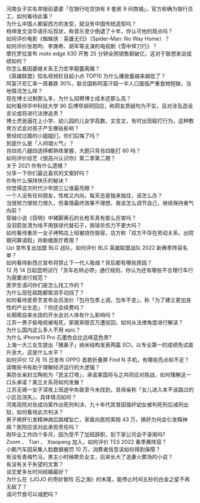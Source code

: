 河南女子实名举报前婆婆「在银行吃空饷有 8 套房 9 间商铺」，官方称确为银行员工，如何看待此事？  
为什么中国人都留西方的发型，就没有中国传统造型吗？  
杨坤发文谈华语乐坛现状，称音乐至少倒退了十年，你认可他的观点吗？  
如何评价电影《蜘蛛侠：英雄无归》（Spider-Man: No Way Home）？  
如何评价张若昀、李庚希、胡军等主演的电视剧《雪中悍刀行》？  
摩托罗拉宣布 moto edge X30 开售 25 分钟全网销售额破亿，这对于联想来说成绩如何？  
你怎么看因婆媳关系王力宏李靓蕾离婚？  
《英雄联盟》知名视频栏目起小点 TOP10 为什么播放量越来越低了？  
阿富汗尼汇率一周暴跌 30%，联合国称阿富汗超一半人口面临严重食物短缺，当地情况怎么样？  
现在博士过剩那么多，为什么招聘博士成本还那么高？  
如何看待华中科技大学 90 后博导胡玥回应，称网友质疑均为不实，且对涉及造谣言论或将进行法律追责？  
博士虎爸逼在上小学、幼儿园的儿女学高数、文言文，有时出现殴打行为，这种教育方式会对孩子产生哪些影响？  
曾经纹过眉的小姐姐们，你们后悔了吗？  
到底什么是「人间烟火气」？  
肖四肖八腿四选择都熟练掌握，大题只背肖四能打 60 吗？  
如何评价综艺《很高兴认识你》第二季第二期？  
关于 2021 你有什么遗憾？  
分享一下你们最近喜欢的文案好吗？  
你有什么保持快乐的秘诀？  
你觉得这次时代少年团三公谁最亮眼？  
一个人没有任何朋友，性格又内向，每天总是独来独往，该怎么办？  
当很努力很努力很久，但事情最终效果不理想，我该怎么调节自己，继续保持勇气向前？  
穿越小说《窃明》中猪脚黄石的长枪军真有那么厉害吗？  
没羽箭张清为啥不用铁球代替石子，铁球杀伤力不更大吗？  
如何看待重庆一女子烤鸭店上班被烧伤毁容，店方称「双方不存在劳动关系，出院期间算请假」并断缴医疗费用？  
Uzi 宣布复出加盟 BLG 战队，如何评价 BLG 英雄联盟战队 2022 新赛季阵容名单？  
如何看待新西兰宣布将禁止下一代人吸烟？背后都有哪些原因？  
12 月 14 日起昆明试行「货车右转必停」通行规则，你认为还有哪些不合理行车行为需要进行规范？  
医学生请问你们是怎么找工作的？  
为什么现在超跑都取消手动挡了？  
如何看待爱奇艺宣布会员涨价「包月包季上调，包年不变」，称「为了建立更加良性的产业生态」？你还会续费吗？  
长期喝自来水烧的开水会对人体有什么影响吗？  
江苏一男子偷电缆被电死，家属索赔百万遭驳回，如何从法律角度进行解读？  
为什么国内这么多人不用 epic？  
为什么 iPhone13 Pro 石墨色会比远峰蓝色贵?  
上海一大三女生提出「猪鼻子」纳米结构发表两篇 SCI，以专业第一的成绩免试直升浙大，这是什么水平？  
如何评价 12 月 15 日发布 OPPO 首款折叠屏 Find N 手机，有哪些亮点和不足？  
读哪些书有助于理解经济运行的大逻辑？  
美防长亲封立陶宛为「民主灯塔」，承诺美国将与之共同应对挑战，如何理解这一口头承诺？美立关系将如何发展？  
江苏无锡一女子深夜上班途中失联至今未找到，其母亲称「女儿进入本不该路过的小区后消失」，具体情况如何？  
河南高院对张成功案作出死刑判决，九十年代其曾因强奸幼女被判死刑后减刑出狱，如何看待此次判决？  
男子换肝引发精神病后跳楼坠亡，家属向医院索赔 43 万，换肝为何会引发精神病？医院应该对此承担责任吗？  
刚毕业工作四个多月，因为受不了加班辞职，到下家公司会不录用吗?  
Zoom 、 Tian 、 Xiaopeng 加入，如何评价 TES 2022 春季赛阵容？  
小鹏汽车因采集人脸数据被罚 10 万，消费者信息该如何得到保障？  
有没有青梅竹马，男主小时候欺负女主，后来长大了追妻火葬场的小说？  
有没有关于失望的文案？  
谈恋爱多长时间结婚最好？  
为什么在《JOJO 的奇妙冒险 石之海》的末尾，能停止时间五秒的白金之星不再无敌了？  
请问节食可以减肥吗？  
